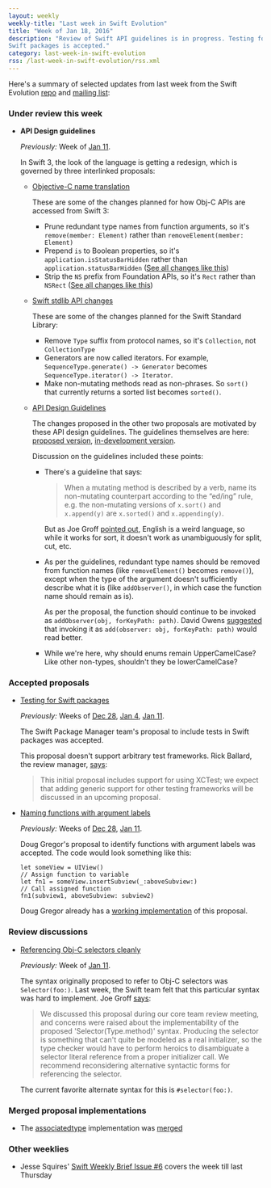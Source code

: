 ```yaml
---
layout: weekly
weekly-title: "Last week in Swift Evolution"
title: "Week of Jan 18, 2016"
description: "Review of Swift API guidelines is in progress. Testing for
Swift packages is accepted."
category: last-week-in-swift-evolution
rss: /last-week-in-swift-evolution/rss.xml
---
```


Here's a summary of selected updates from last
week from the Swift Evolution
[repo](https://github.com/apple/swift-evolution) and [mailing
list](https://lists.swift.org/pipermail/swift-evolution/):

### Under review this week

  - **API Design guidelines**

    _Previously:_ Week of
    [Jan 11](/last-week-in-swift-evolution/2016/swift-evolution-week-of-01-11/#api-design-guidelines).

    In Swift 3, the look of the language is getting a redesign, which is
    governed by three interlinked proposals:

      - [Objective-C name translation](https://github.com/apple/swift-evolution/blob/master/proposals/0005-objective-c-name-translation.md)

        These are some of the changes planned for how Obj-C
        APIs are accessed from Swift 3:

          - Prune redundant type names from function arguments, so it's
            `remove(member: Element)` rather than `removeElement(member:
            Element)`
          - Prepend `is` to Boolean properties, so it's
            `application.isStatusBarHidden` rather than
            `application.statusBarHidden` ([See all changes like this](https://github.com/apple/swift-3-api-guidelines-review/commit/a6ce38eec58e8c2da901d0049a04e4b875c403b2))
          - Strip the `NS` prefix from Foundation APIs, so it's `Rect`
            rather than `NSRect` ([See all changes like this](https://github.com/apple/swift-3-api-guidelines-review/commit/45e9023fc0f448ede91e34f37187fc54d3974074))

      - [Swift stdlib API changes](https://github.com/apple/swift-evolution/blob/master/proposals/0006-apply-api-guidelines-to-the-standard-library.md)

        These are some of the changes planned for the Swift Standard
        Library:

          - Remove `Type` suffix from protocol names, so it's
            `Collection`, not `CollectionType`
          - Generators are now called iterators. For example, `SequenceType.generate() -> Generator` becomes `SequenceType.iterator() -> Iterator`.
          - Make non-mutating methods read as non-phrases. So `sort()`
            that currently returns a sorted list becomes `sorted()`.

      - [API Design Guidelines](https://github.com/apple/swift-evolution/blob/master/proposals/0023-api-guidelines.md)

        The changes proposed in the other two proposals are motivated by these API design guidelines. The guidelines themselves are here: [proposed version](https://swift.org/documentation/api-design-guidelines/), [in-development version](http://apple.github.io/swift-internals/api-design-guidelines/).

        Discussion on the guidelines included these points:

          - There's a guideline that says:

            > When a mutating method is described by a verb, name its non-mutating counterpart according to the “ed/ing” rule, e.g. the non-mutating versions of `x.sort()` and `x.append(y)` are `x.sorted()` and `x.appending(y)`.

            But as Joe Groff 
            [pointed out](https://lists.swift.org/pipermail/swift-evolution/Week-of-Mon-20160118/007368.html),
            English is a weird language, so while it works for sort,
            it doesn't work as unambiguously for split, cut, etc.

          - As per the guidelines, redundant type names should be removed
            from function names (like `removeElement()` becomes
            `remove()`), except when the type of the
            argument doesn't sufficiently describe what it is (like
            `addObserver()`, in which case the function name should
            remain as is).

            As per the proposal, the function should continue to be
            invoked as `addObserver(obj, forKeyPath: path)`. David Owens 
            [suggested](https://lists.swift.org/pipermail/swift-evolution/Week-of-Mon-20160118/007401.html)
            that invoking it as `add(observer: obj, forKeyPath: path)`
            would read better.

          - While we're here, why should enums remain UpperCamelCase?
            Like other non-types, shouldn't they be lowerCamelCase?
    
### Accepted proposals

  - <a name="swift-pm-testing"></a>
    [Testing for Swift packages][swift_tests]

    _Previously:_ Weeks of
    [Dec 28](/last-week-in-swift-evolution/2016/swift-evolution-week-of-12-28/#swift-pm-testing),
    [Jan 4](/last-week-in-swift-evolution/2016/swift-evolution-week-of-01-04/#swift-pm-testing),
    [Jan 11](/last-week-in-swift-evolution/2016/swift-evolution-week-of-01-11/#swift-pm-testing).

    The Swift Package Manager team's proposal to include tests in
    Swift packages was accepted.

    This proposal doesn't support arbitrary test frameworks. Rick
    Ballard, the review manager, [says](https://lists.swift.org/pipermail/swift-evolution/Week-of-Mon-20160118/007278.html):

    > This initial proposal includes support for using XCTest; we expect
    > that adding generic support for other testing frameworks will be
    > discussed in an upcoming proposal.
    
[swift_tests]: https://github.com/apple/swift-evolution/blob/master/proposals/0019-package-manager-testing.md

  - <a name="naming-functions"></a>
    [Naming functions with argument labels][naming_functions]

    _Previously:_ Weeks of
    [Dec 28](/last-week-in-swift-evolution/2016/swift-evolution-week-of-12-28/#naming-functions),
    [Jan 11](/last-week-in-swift-evolution/2016/swift-evolution-week-of-01-11/#naming-functions).

    Doug Gregor's proposal to identify functions with argument labels
    was accepted. The code would look something like this:

        let someView = UIView()
        // Assign function to variable
        let fn1 = someView.insertSubview(_:aboveSubview:)
        // Call assigned function
        fn1(subview1, aboveSubview: subview2)

    Doug Gregor already has a [working implementation](https://github.com/DougGregor/swift/compare/se-0021-generalized-naming) of this proposal.

[naming_functions]: https://github.com/apple/swift-evolution/blob/master/proposals/0021-generalized-naming.md

### Review discussions

  - [Referencing Obj-C selectors cleanly](https://github.com/apple/swift-evolution/blob/master/proposals/0022-objc-selectors.md)

    _Previously:_ Week of
    [Jan 11](/last-week-in-swift-evolution/2016/swift-evolution-week-of-01-11/#objc-selectors).

    The syntax originally proposed to refer to Obj-C selectors was
    `Selector(foo:)`. Last week, the Swift team felt that this
    particular syntax was hard to implement. Joe Groff [says](https://lists.swift.org/pipermail/swift-evolution/Week-of-Mon-20160118/007046.html):

    > We discussed this proposal during our core team review meeting,
    > and concerns were raised about the implementability of the
    > proposed 'Selector(Type.method)' syntax. Producing the selector is
    > something that can't quite be modeled as a real initializer, so
    > the type checker would have to perform heroics to disambiguate a
    > selector literal reference from a proper initializer call. We
    > recommend reconsidering alternative syntactic forms for
    > referencing the selector.

    The current favorite alternate syntax for this is `#selector(foo:)`.

### Merged proposal implementations

  - The [associatedtype](https://github.com/apple/swift-evolution/blob/master/proposals/0011-replace-typealias-associated.md) implementation was [merged](https://github.com/apple/swift/commit/38c1de69e4b4c27ac1916d1e6fe601beb5d3a5f4)

### Other weeklies

  - Jesse Squires' [Swift Weekly Brief Issue #6](http://swiftweekly.github.io/issue-6/)
    covers the week till last Thursday


